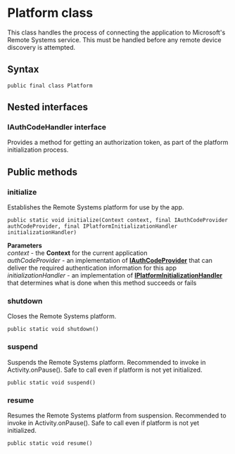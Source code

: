# Platform class
This class handles the process of connecting the application to Microsoft's Remote Systems service. This must be handled before any remote device discovery is attempted.

## Syntax
`public final class Platform`

## Nested interfaces

### IAuthCodeHandler interface
Provides a method for getting an authorization token, as part of the platform initialization process.

## Public methods

### initialize
Establishes the Remote Systems platform for use by the app.

`public static void initialize(Context context, final IAuthCodeProvider authCodeProvider, final IPlatformInitializationHandler initializationHandler)`

**Parameters**  
*context* - the **Context** for the current application  
*authCodeProvider* - an implementation of [**IAuthCodeProvider**](IAuthCodeProvider.md) that can deliver the required authentication information for this app  
*initializationHandler* - an implementation of [**IPlatformInitializationHandler**](IPlatformInitializationHandler.md) that determines what is done when this method succeeds or fails

### shutdown
Closes the Remote Systems platform.

`public static void shutdown()`

### suspend
Suspends the Remote Systems platform. Recommended to invoke in Activity.onPause(). Safe to call even if platform is not yet initialized.

`public static void suspend()`

### resume
Resumes the Remote Systems platform from suspension. Recommended to invoke in Activity.onPause(). Safe to call even if platform is not yet initialized.

`public static void resume()`